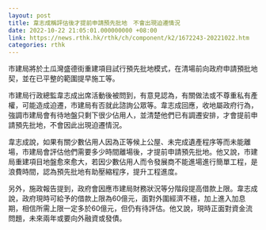 ```yaml
---
layout: post
title: 韋志成稱評估後才提前申請預先批地　不會出現迫遷情況
date: 2022-10-22 21:05:01.000000000 +08:00
link: https://news.rthk.hk/rthk/ch/component/k2/1672243-20221022.htm
categories: rthk
---
```


市建局將於土瓜灣盛德街重建項目試行預先批地模式，在清場前向政府申請預批地契，並在已平整的範圍提早施工等。

市建局行政總監韋志成出席活動後被問到，有意見認為，有關做法或不尊重私有產權，可能造成迫遷，市建局有否就此諮詢公眾等。韋志成回應，收地屬政府行為，強調市建局會有待地盤只剩下很少佔用人，並清楚他們已有調遷安排，才會提前申請預先批地，不會因此出現迫遷情況。

韋志成說，如果有關少數佔用人因為正等候上公屋、未完成遺產程序等而未能離場，市建局會評估他們需要多少時間離場後，才提前申請預先批地。他又說，市建局重建項目地盤愈來愈大，若因少數佔用人而令發展商不能進場進行簡單工程，是浪費時間，認為預先批地有助壓縮程序，提升工程進度。

另外，施政報告提到，政府會因應市建局財務狀況等分階段提高借款上限。韋志成說，政府現時可給予的借款上限為60億元，面對外圍經濟不穩，加上進入加息期，相信所需上限一定多於60億元，但仍有待評估。他又說，現時正面對資金流問題，未來兩年或要向外融資或發債。
